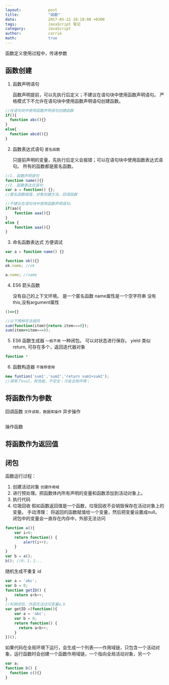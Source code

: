 ```yaml
---
layout:            post
title:             "函数"
date:              2017-05-22 10:10:00 +0300
tags:              JavaScript 笔记
category:          JavaScript
author:            carrie
math:              true
---
```

函数定义使用过程中，传递参数

## 函数创建
1. 函数声明语句

    函数声明提前，可以先执行后定义；不建议在语句块中使用函数声明语句。
    严格模式下不允许在语句块中使用函数声明语句创建函数。
```javascript
//在语句块中使用函数声明语句创建函数
if(){
  function abc(){}
}
else{
  function abcd(){}
}
```

2. 函数表达式语句 `匿名函数`

    只提前声明的变量，先执行后定义会报错；可以在语句块中使用函数表达式语句。
    所有的函数都是匿名函数。


```javascript
//1. 函数声明语句
function name(){}
//2. 函数表达式语句
var a = function() {};
//匿名函数赋值，对象创建方法，回调函数
```
```javascript
//不建议在语句块中使用函数声明语句。
if(aa){
    function aaa(){}
}
else {
    function aaa(){}
}
```
3. 命名函数表达式
    方便调试
```javascript
var a = function name() {}

function ok(){}
ok.name; //ok

a.name; //name

```
4. ES6 箭头函数

    没有自己的上下文环境。
    是一个匿名函数
    name属性是一个空字符串
    没有this,没有argument属性
```javascript
()=>{}

//以下两种写法相同
sum(function(item){return item===0});
sum(item=>item===0);
```
5. ES6 函数生成器 `一般不用`
    一种闭包。
    可以对状态进行保存。
    yield 类似 return, 可存在多个，返回迭代器对象
```javascript
function *
```

6. 函数构造器 `不推荐使用`
```javascript
new funtion('sum1','sum2','return sum1+sum2');
//调用了eval，耗性能，不安全；污染全局环境；
```

## 将函数作为参数

回调函数 `文件读取，数据库操作` 异步操作
```javascript

```
操作函数

## 将函数作为返回值

## 闭包
函数运行过程：
1. 创建活动对象 `创建作用域`
2. 进行预处理。把函数体内所有声明的变量和函数添加到活动对象上。
3. 执行代码
4. 垃圾回收
假如函数返回值是一个函数，垃圾回收不会销毁保存在活动对象上的变量。
手动清理：
将返回的函数赋值给一个变量，然后把变量设置成null。
闭包中的变量会一直存在内存中，外部无法访问
```javascript
function a(){
    var i=0;
    return function() {
        alert(i++);    
    }
}
var b = a();
b(); //0，1，2...
```

随机生成不重复 id
```javascript
var a = 'abc';
var b = 0;
function getID() {
    return a+b++;
}
//利用闭包，外部无法访问变量a,b
var getID =(function(){
    var a = 'abc';
    var b = 0;
    return function() {
      return a+b++;
    }
})();
```

如果代码在全局环境下运行，会生成一个列表——作用域链，只包含一个活动对象，运行函数时会创建一个函数作用域链，一个指向全局活动对象，另一个

```javascript
var a;
function b() {
  function c(){}
}
```
